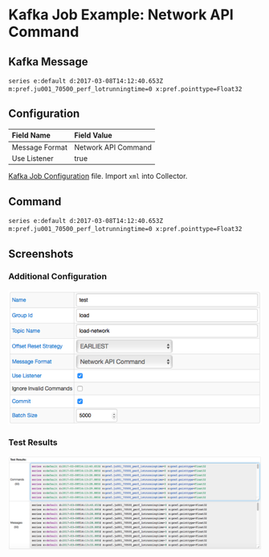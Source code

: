 # Kafka Job Example: Network API Command

## Kafka Message

```ls
series e:default d:2017-03-08T14:12:40.653Z m:pref.ju001_70500_perf_lotrunningtime=0 x:pref.pointtype=Float32
```

## Configuration

Field Name | Field Value
:--------- | :----------
Message Format | Network API Command
Use Listener | true

[Kafka Job Configuration](kafka_job_configuration.xml) file. Import `xml` into Collector.

## Command

```ls
series e:default d:2017-03-08T14:12:40.653Z m:pref.ju001_70500_perf_lotrunningtime=0 x:pref.pointtype=Float32
```

## Screenshots

### Additional Configuration

![](./images/configuration.png)

### Test Results

![](./images/test_results.png)
